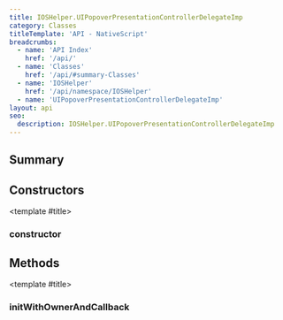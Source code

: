 ```yaml
---
title: IOSHelper.UIPopoverPresentationControllerDelegateImp
category: Classes
titleTemplate: 'API - NativeScript'
breadcrumbs: 
  - name: 'API Index'
    href: '/api/'
  - name: 'Classes'
    href: '/api/#summary-Classes'
  - name: 'IOSHelper'
    href: '/api/namespace/IOSHelper'
  - name: 'UIPopoverPresentationControllerDelegateImp'
layout: api
seo:
  description: IOSHelper.UIPopoverPresentationControllerDelegateImp
---
```


<!-- This page is auto generated, do not edit manually. -->
<!-- Run "yarn generate:api-docs" to regenerate -->

<script setup lang="ts">
  import { provide } from "vue";
  import API_DATA from "./IOSHelper-UIPopoverPresentationControllerDelegateImp.data.json";
  
  provide('API_DATA', API_DATA);
</script>

<APIRefHierarchy v-once />

## <Heading ignore>Summary</Heading>

<APIRefSummary v-once />

## Constructors

<div class="">

<APIRef for="11084" v-once>

<template #title>

### constructor

</template>

</APIRef>

</div>

## Methods

<div class="isPublic isStatic">

<APIRef for="11080" v-once>

<template #title>

### initWithOwnerAndCallback

</template>

</APIRef>

</div>
